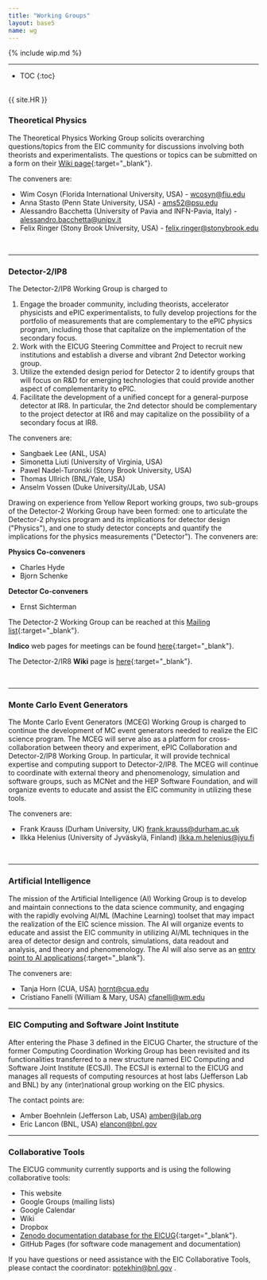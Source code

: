 ```yaml
---
title: "Working Groups"
layout: base5
name: wg
---
```


{% include wip.md %}

---

* TOC
{:toc}

<span id="theoretical-physics"><br/></span>
{{ site.HR }}

### Theoretical Physics  

The Theoretical Physics Working Group solicits overarching questions/topics from the EIC community for discussions involving both theorists and experimentalists. The questions or topics can be submitted on a form on their [Wiki page](https://wiki.bnl.gov/eicug/index.php/Theory){:target="_blank"}. 

The conveners are:
* Wim Cosyn (Florida International University, USA) - <wcosyn@fiu.edu>
* Anna Stasto (Penn State University, USA) - <ams52@psu.edu>
* Alessandro Bacchetta (University of Pavia and INFN-Pavia, Italy) - <alessandro.bacchetta@unipv.it>
* Felix Ringer (Stony Brook University, USA) - <felix.ringer@stonybrook.edu>

<span id="detector-II"><br/></span>

---

### Detector-2/IP8

The Detector-2/IP8 Working Group is charged to
1. Engage the broader community, including theorists, accelerator physicists and ePIC
experimentalists, to fully develop projections for the portfolio of measurements that are
complementary to the ePIC physics program, including those that capitalize on the implementation
of the secondary focus.
2. Work with the EICUG Steering Committee and Project to recruit new institutions and establish a
diverse and vibrant 2nd Detector working group.
3. Utilize the extended design period for Detector 2 to identify groups that will focus on R&D for
emerging technologies that could provide another aspect of complementarity to ePIC.
4. Facilitate the development of a unified concept for a general-purpose detector at IR8. In particular,
the 2nd detector should be complementary to the project detector at IR6 and may capitalize on the
possibility of a secondary focus at IR8.

The conveners are:
*  Sangbaek Lee (ANL, USA)
*  Simonetta Liuti (University of Virginia, USA)
*  Pawel Nadel-Turonski (Stony Brook University, USA)
*  Thomas Ullrich (BNL/Yale, USA)
*  Anselm Vossen (Duke University/JLab, USA)

Drawing on experience from Yellow Report working groups, two sub-groups of the Detector-2 Working Group have been formed: one to articulate the Detector-2 physics program and its implications for detector design ("Physics"), and one to study detector concepts and quantify the implications for the physics measurements ("Detector"). 
The conveners are: 

__Physics Co-conveners__
   * Charles Hyde
   * Bjorn Schenke

__Detector Co-conveners__
   * Ernst Sichterman

The Detector-2 Working Group can be reached at this [Mailing list](mailto:eic-det2-l@lists.bnl.gov){:target="_blank"}. 

__Indico__ web pages for meetings can be found [here](https://indico.bnl.gov/category/439/){:target="_blank"}. 

The Detector-2/IR8 __Wiki__ page is [here](https://wiki.bnl.gov/eic-detector-2/){:target="_blank"}.


<span id="MC-event-generators"><br/></span>

---


### Monte Carlo Event Generators

The Monte Carlo Event Generators (MCEG) Working Group is charged to continue the development of MC event generators needed to realize the EIC science program. The MCEG will serve also as a platform for cross-collaboration between theory and experiment, ePIC Collaboration and Detector-2/IP8 Working Group. In particular, it will provide technical expertise and computing support to Detector-2/IP8. The MCEG will continue to coordinate with external theory and phenomenology, simulation and software groups, such as MCNet and the HEP Software Foundation, and will organize events to educate and assist the EIC community in utilizing these tools. 

The conveners are:
*  Frank Krauss (Durham University, UK)  <frank.krauss@durham.ac.uk>
*  Ilkka Helenius (University of Jyväskylä, Finland) <ilkka.m.helenius@jyu.fi>


<span id="artificial-intelligence"><br/></span>

---


### Artificial Intelligence

The mission of the Artificial Intelligence (AI) Working Group is to develop and maintain connections to the data science community, and engaging with the rapidly evolving AI/ML  (Machine Learning) toolset that may impact the realization of the EIC science mission. The AI will organize events to educate and assist the EIC community in utilizing AI/ML techniques in the area of detector design and controls, simulations, data readout and analysis, and theory and phenomenology. The AI will also serve as an [entry point to AI applications](https://eic.ai){:target="_blank"}. 

The conveners are:
*  Tanja Horn (CUA, USA)  <hornt@cua.edu>
*  Cristiano Fanelli (William & Mary, USA) <cfanelli@wm.edu>

---


### EIC Computing and Software Joint Institute

After entering the Phase 3 defined in the EICUG Charter, the structure of the former Computing Coordination Working Group has been revisited and its functionalities transferred to a new structure named EIC Computing and Software Joint Institute (ECSJI). The ECSJI is external to the EICUG and manages all requests of computing resources at host labs (Jefferson Lab and BNL) by any (inter)national group working on the EIC physics. 

The contact points are:
*  Amber Boehnlein (Jefferson Lab, USA) <amber@jlab.org>
*  Eric Lancon (BNL, USA) <elancon@bnl.gov>


---

### Collaborative Tools

The EICUG community currently supports and is using the following collaborative tools:
* This website
* Google Groups (mailing lists)
* Google Calendar
* Wiki
* Dropbox
* [Zenodo documentation database for the EICUG](https://zenodo.org/communities/eicug/){:target="_blank"}.
* GitHub Pages (for software code management and documentation)

If you have questions or need assistance with the EIC Collaborative Tools, please contact the coordinator: <potekhin@bnl.gov> .
